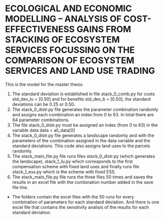 # ECOLOGICAL AND ECONOMIC MODELLING – ANALYSIS OF COST-EFFECTIVENESS GAINS FROM STACKING OF ECOSYSTEM SERVICES FOCUSSING ON THE COMPARISON OF ECOSYSTEM SERVICES AND LAND USE TRADING 

This is the model for the master thesis. 
1. The standard deviation is established in file stack_0_comb.py for costs std_dev_lu = [0.50] and for benefits std_dev_b = [0.50], the standard deviations can be 0.25 or 0.50.
2. The stack_0_distr.py file generates the parameter combination randomly and assigns each combination an index from 0 to 63. In total there are 64 parameter combinations.
3. The file stack_0_distr.py  must be assigned an index (from 0 to 63) in the variable data data = all_data[0]
4. The stack_0_distr.py file generates a landscape randomly and with the parameters of the combination assigned in the data variable and the standard deviations. This code also assigns land uses to the parcels randomly.
5. The stack_main_file.py file runs files  stack_0_distr.py (which generates the landscape), stack_1_lu.py which corresponds to the first compensation scheme with fixed land uses and finally runs file stack_1_ess.py which is the scheme with fixed ESS.
6. The stack_main_file.py file runs the three files 50 times and saves the results in an excel file with the combination number added in the save file line. 

- The folders contain the excel files with the 50 runs for every combination of parameters for each standard deviation. And there is one excel file that contains the sensitivity analisis of the results for each standard deviation. 
